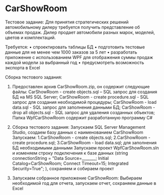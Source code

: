 # CarShowRoom

Тестовое задание:
Для принятия стратегических решений автомобильному дилеру требуется получить представление об объемах продаж. Дилер продает автомобили разных марок, моделей, цветов и комплектаций.

Требуется:
•	спроектировать таблицы БД
•	подготовить тестовые данные для не менее чем 1000 заказов за 5 лет
•	разработать приложение с использованием WPF для отображения суммы продаж каждой модели за выбранный год
•	предусмотреть возможность экспорта в Excel

Сборка тестового задания:	
1.	Предоставлен архив CarShowRoom.zip, он содержит следующие файлы:
CarShowRoom - create objects.sql – SQL запрос для создания БД на MS SQL Server;
CarShowRoom - create procedure.sql - SQL запрос для создания необходимой процедуры;
CarShowRoom - load data.sql - SQL запрос для заполнения данными БД;
CarShowRoom - drop all objects.sql - SQL запрос для удаления созданных объектов;
Папка WpfCarShowRoom содержит разработанную программу C# 

2.	Сборка тестового задания:
Запускаем SQL Server Management Studio, создаем базу данных с наименованием CarShowRoom
Запускаем: 1.CarShowRoom - create objects.sql; 2.CarShowRoom - create procedure.sql; 3.CarShowRoom - load data.sql; для заполнения БД необходимыми данными
Запускаем проект WpfCarShowRoom.sln и изменяем строку подключения к базе данных
(string connectionString = "Data Source=_______; Initial Catalog=CarShowRoom; Connect Timeout=15; Integrated Security=True"; ), сохраняем и собираем проект

3.	Запускаем собранное приложение CarShowRoom:
Выбираем необходимой год для отчета, запускаем отчет, сохраняем данные в Excel 
				

